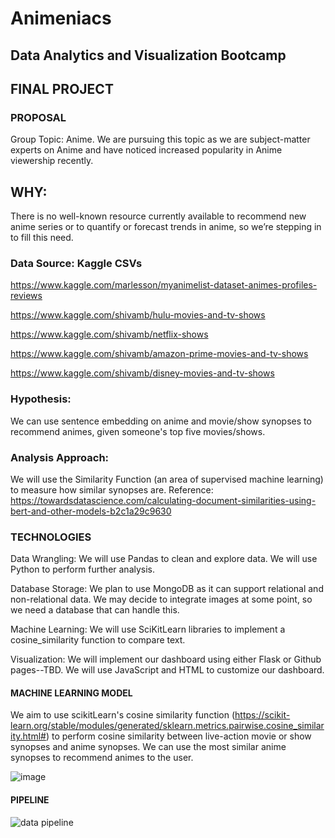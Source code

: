 # Animeniacs
## Data Analytics and Visualization Bootcamp

## FINAL PROJECT

### PROPOSAL
Group Topic: Anime. We are pursuing this topic as we are subject-matter experts on Anime and have noticed increased popularity in Anime viewership recently. 
## WHY: 

There is no well-known resource currently available to recommend new anime series or to quantify or forecast trends in anime, so we’re stepping in to fill this need.

### Data Source: Kaggle CSVs

https://www.kaggle.com/marlesson/myanimelist-dataset-animes-profiles-reviews 

https://www.kaggle.com/shivamb/hulu-movies-and-tv-shows 

https://www.kaggle.com/shivamb/netflix-shows 

https://www.kaggle.com/shivamb/amazon-prime-movies-and-tv-shows 

https://www.kaggle.com/shivamb/disney-movies-and-tv-shows

### Hypothesis:

We can use sentence embedding on anime and movie/show synopses to recommend animes, given someone's top five movies/shows.

### Analysis Approach:

We will use the Similarity Function (an area of supervised machine learning) to measure how similar synopses are. Reference: https://towardsdatascience.com/calculating-document-similarities-using-bert-and-other-models-b2c1a29c9630

### TECHNOLOGIES

Data Wrangling: We will use Pandas to clean and explore data. We will use Python to perform further analysis.

Database Storage: We plan to use MongoDB as it can support relational and non-relational data. We may decide to integrate images at some point, so we need a database that can handle this.

Machine Learning: We will use SciKitLearn libraries to implement a cosine_similarity function to compare text.

Visualization: We will implement our dashboard using either Flask or Github pages--TBD. We will use JavaScript and HTML to customize our dashboard. 



#### **MACHINE LEARNING MODEL**


We aim to use scikitLearn's cosine similarity function (https://scikit-learn.org/stable/modules/generated/sklearn.metrics.pairwise.cosine_similarity.html#)
to perform cosine similarity between live-action movie or show synopses and anime synopses. We can use the most similar anime synopses to recommend animes to the user.

![image](https://user-images.githubusercontent.com/90593897/153766497-8cc5c9a9-eb85-4033-94f2-a43177902162.png)




#### **PIPELINE**

![data pipeline](https://user-images.githubusercontent.com/90593897/155247929-8042813b-66d4-485c-b34f-144b8cf215a9.png)

